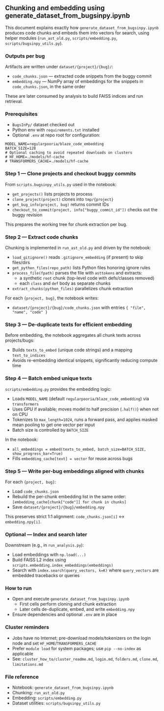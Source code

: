 ## Chunking and embedding using generate_dataset_from_bugsinpy.ipynb

This document explains exactly how `generate_dataset_from_bugsinpy.ipynb` produces code chunks and embeds them into vectors for search, using helper modules (`run_ast_old.py`, `scripts/embedding.py`, `scripts/bugsinpy_utils.py`).

### Outputs per bug
Artifacts are written under `dataset/{project}/{bug}/`:
- `code_chunks.json` — extracted code snippets from the buggy commit
- `embedding.npy` — NumPy array of embeddings for the snippets in `code_chunks.json`, in the same order

These are later consumed by analysis to build FAISS indices and run retrieval.

### Prerequisites
- `BugsInPy/` dataset checked out
- Python env with `requirements.txt` installed
- Optional `.env` at repo root for configuration:
```env
MODEL_NAME=regularpooria/blaze_code_embedding
BATCH_SIZE=128
# Optional caching to avoid repeated downloads on clusters
# HF_HOME=./models/hf-cache
# TRANSFORMERS_CACHE=./models/hf-cache
```

### Step 1 — Clone projects and checkout buggy commits
From `scripts.bugsinpy_utils.py` used in the notebook:
- `get_projects()` lists projects to process
- `clone_project(project)` clones into `tmp/{project}`
- `get_bug_info(project, bug)` returns commit IDs
- `checkout_to_commit(project, info["buggy_commit_id"])` checks out the buggy revision

This prepares the working tree for chunk extraction per bug.

### Step 2 — Extract code chunks
Chunking is implemented in `run_ast_old.py` and driven by the notebook:
- `load_gitignore()` reads `.gitignore_embedding` (if present) to skip files/dirs
- `get_python_files(repo_path)` lists Python files honoring ignore rules
- `process_file(fpath)` parses the file with `asttokens` and extracts:
  - a synthetic `root` chunk (top-level code with defs/classes removed)
  - each `class` and `def` body as separate chunks
- `extract_chunks(python_files)` parallelizes chunk extraction

For each `{project, bug}`, the notebook writes:
- `dataset/{project}/{bug}/code_chunks.json` with entries `{ "file", "name", "code" }`

### Step 3 — De-duplicate texts for efficient embedding
Before embedding, the notebook aggregates all chunk texts across projects/bugs:
- Builds `texts_to_embed` (unique code strings) and a mapping `text_to_indices`
- Avoids re-embedding identical snippets, significantly reducing compute time

### Step 4 — Batch embed unique texts
`scripts/embedding.py` provides the embedding logic:
- Loads `MODEL_NAME` (default `regularpooria/blaze_code_embedding`) via `transformers`
- Uses GPU if available; moves model to half precision (`.half()`) when not on CPU
- Tokenizes to `max_length=1024`, runs a forward pass, and applies masked mean pooling to get one vector per input
- Batch size is controlled by `BATCH_SIZE`

In the notebook:
- `all_embeddings = embed(texts_to_embed, batch_size=BATCH_SIZE, show_progress_bar=True)`
- Fills `embedding_cache[text] = vector` for reuse across bugs

### Step 5 — Write per-bug embeddings aligned with chunks
For each `{project, bug}`:
- Load `code_chunks.json`
- Rebuild the per-chunk embedding list in the same order: `[embedding_cache[chunk["code"]] for chunk in chunks]`
- Save `dataset/{project}/{bug}/embedding.npy`

This preserves strict 1:1 alignment: `code_chunks.json[i]` ↔ `embedding.npy[i]`.

### Optional — Index and search later
Downstream (e.g., in `run_analysis.py`):
- Load embeddings with `np.load(...)`
- Build FAISS L2 index using `scripts.embedding.index_embeddings(embeddings)`
- Search with `index.search(query_vectors, k=K)` where `query_vectors` are embedded tracebacks or queries

### How to run
- Open and execute `generate_dataset_from_bugsinpy.ipynb`
  - First cells perform cloning and chunk extraction
  - Later cells de-duplicate, embed, and write `embedding.npy`
- Ensure dependencies and optional `.env` are in place

### Cluster reminders
- Jobs have no Internet; pre-download models/tokenizers on the login node and set `HF_HOME`/`TRANSFORMERS_CACHE`
- Prefer `module load` for system packages; use `pip --no-index` as applicable
- See: `cluster_how_to/cluster_readme.md`, `login.md`, `folders.md`, `clone.md`, `limitations.md`

### File reference
- Notebook: `generate_dataset_from_bugsinpy.ipynb`
- Chunking: `run_ast_old.py`
- Embedding: `scripts/embedding.py`
- Dataset utilities: `scripts/bugsinpy_utils.py`
